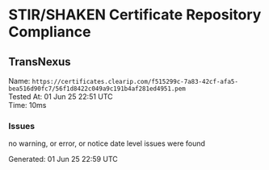 # STIR/SHAKEN Certificate Repository Compliance

## TransNexus

Name: `https://certificates.clearip.com/f515299c-7a83-42cf-afa5-bea516d90fc7/56f1d8422c049a9c191b4af281ed4951.pem`\
Tested At: 01 Jun 25 22:51 UTC\
Time: 10ms

### Issues

no warning, or error, or notice date level issues were found

Generated: 01 Jun 25 22:59 UTC